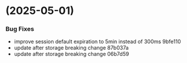 #  (2025-05-01)


### Bug Fixes

* improve session default expiration to 5min instead of 300ms 9bfe110
* update after storage breaking change 87b037a
* update after storage breaking change 06b7d59



